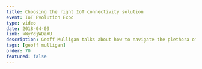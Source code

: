 ```yaml
---
title: Choosing the right IoT connectivity solution
event: IoT Evolution Expo
type: video
date: 2018-04-09
link: kWyYdjWDaXU
description: Geoff Mulligan talks about how to navigate the plethora of IT connectivity solutions and choose the right one.
tags: [geoff mulligan]
order: 70
featured: false
---
```

